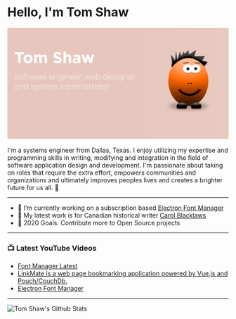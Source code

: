 # Hello, I'm Tom Shaw 

<img src="https://raw.githubusercontent.com/tomshaw/tomshaw/master/github-header-image.png" alt="banner says Tom Shaw - software engineer, web designer and system administrator alongside illustration">

I'm a systems engineer from Dallas, Texas. I enjoy utilizing my expertise and programming skills in writing, modifying and integration in the field of software application design and development. I'm passionate about taking on roles that require the extra effort, empowers communities and organizations and ultimately improves peoples lives and creates a brighter future for us all. 👋

---

- 🔭 I’m currently working on a subscription based [Electron Font Manager](https://fontmanager.tomshaw.us)
- 🌱 My latest work is for Canadian historical writer [Carol Blacklaws](https://www.carolblacklaws.com)
- 🥅 2020 Goals: Contribute more to Open Source projects

---

### 📺 Latest YouTube Videos
<!-- YOUTUBE:START -->
- [Font Manager Latest](https://www.youtube.com/watch?v=mHuS6YGIO6Q)
- [LinkMate is a web page bookmarking application powered by Vue.js and Pouch/CouchDb.](https://www.youtube.com/watch?v=tkXUzVNl6Rw)
- [Electron Font Manager](https://www.youtube.com/watch?v=XfwFSGm9FK4)
<!-- YOUTUBE:END -->

---

<img align="left" alt="Tom Shaw's Github Stats" src="https://github-readme-stats.tomshaw.vercel.app/api?username=tomshaw&include_all_commits=true&show_icons=true&hide_border=true" />

[website]: https://tomshaw.us
[twitter]: https://twitter.com/urlrider
[youtube]: https://www.youtube.com/channel/UC_HPiOpyAN3nJ4rTFce730w?view_as=subscriber
[linkedin]: https://www.linkedin.com/in/urlrider/

[webdevplaylist]: https://www.youtube.com/watch?v=2dsnwlnNBzs&list=PL6TZ7O8xxCLwvMl9gJImV6RdC0yxsnK9_
[angularplaylist]: https://www.youtube.com/watch?v=Xr5l7lT--YU&list=PL6TZ7O8xxCLxbbq5NXl3RFkbbypBjEi_o
[pythonplaylist]: https://www.youtube.com/watch?v=OdIHeg4jj2c&list=PL6TZ7O8xxCLxLfkUB6xwK_9av2fOU-Qam
[reactplaylist]: https://www.youtube.com/watch?v=OkIDr8QSrLg&list=PL6TZ7O8xxCLw52fEmptTnDrfZJmfM4f-v
[vueplaylist]: https://www.youtube.com/playlist?list=PL6TZ7O8xxCLyMc2sqnFj74tOECfdUiJLQ
[webdevplaylist]: https://www.youtube.com/watch?v=2dsnwlnNBzs&list=PL6TZ7O8xxCLwvMl9gJImV6RdC0yxsnK9_
[webdesplaylist]: https://www.youtube.com/watch?v=C_JKlr4WKKs&list=PL6TZ7O8xxCLzr2L1WbRKY3KD_1agNU6xw